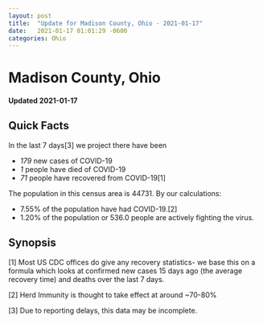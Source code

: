 ```yaml
---
layout: post
title:  "Update for Madison County, Ohio - 2021-01-17"
date:   2021-01-17 01:01:29 -0600
categories: Ohio
---
```


# Madison County, Ohio
#### Updated 2021-01-17

## Quick Facts

In the last 7 days[3] we project there have been
- *179* new cases of COVID-19
- *1* people have died of COVID-19
- *71* people have recovered from COVID-19[1]

The population in this census area is 44731. By our calculations:
- 7.55% of the population have had COVID-19.[2]
- 1.20% of the population or 536.0 people are actively fighting the virus.

## Synopsis




[1] Most US CDC offices do give any recovery statistics- we base this on a formula which looks at confirmed new cases
15 days ago (the average recovery time) and deaths over the last 7 days.

[2] Herd Immunity is thought to take effect at around ~70-80%

[3] Due to reporting delays, this data may be incomplete.
 
    